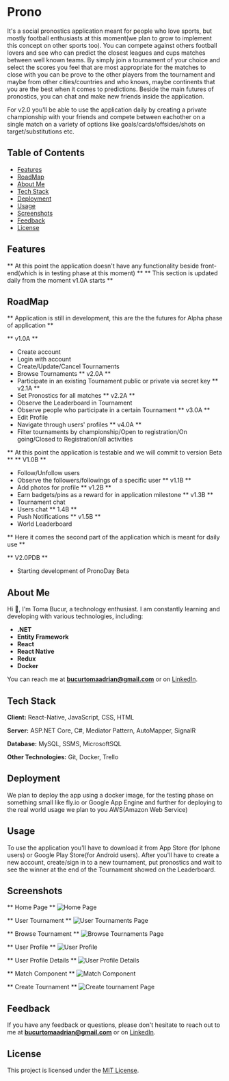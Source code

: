 # Prono

It's a social pronostics application meant for people who love sports, but mostly football enthusiasts at this moment(we plan to grow to implement this concept on other sports too). You can compete against others football lovers and see who can predict the closest leagues and cups matches between well known teams. By simply join a tournament of your choice and select the scores you feel that are most appropriate for the matches to close with you can be prove to the other players from the tournament and maybe from other cities/countries and who knows, maybe continents that you are the best when it comes to predictions. Beside the main futures of pronostics, you can chat and make new friends inside the application.

For v2.0 you'll be able to use the application daily by creating a private championship with your friends and compete between eachother on a single match on a variety of options like goals/cards/offsides/shots on target/substitutions etc. 

## Table of Contents
- [Features](#features)
- [RoadMap](#roadmap)
- [About Me](#about-me)
- [Tech Stack](#tech-stack)
- [Deployment](#deployment)
- [Usage](#usage)
- [Screenshots](#screenshots)
- [Feedback](#feedback)
- [License](#license)

## Features

** At this point the application doesn't have any functionality beside front-end(which is in testing phase at this moment) **
** This section is updated daily from the moment v1.0A starts **

## RoadMap

** Application is still in development, this are the the futures for Alpha phase of application **

** v1.0A **
- Create account
- Login with account
- Create/Update/Cancel Tournaments
- Browse Tournaments
** v2.0A **
- Participate in an existing Tournament public or private via secret key
** v2.1A **
- Set Pronostics for all matches
** v2.2A **
- Observe the Leaderboard in Tournament
- Observe people who participate in a certain Tournament
** v3.0A **
- Edit Profile
- Navigate through users' profiles
** v4.0A **
- Filter tournaments by championship/Open to registration/On going/Closed to Registration/all activities

** At this point the application is testable and we will commit to version Beta **
** V1.0B **
- Follow/Unfollow users
- Observe the followers/followings of a specific user
** v1.1B **
- Add photos for profile
** v1.2B **
- Earn badgets/pins as a reward for in application milestone
** v1.3B **
- Tournament chat
- Users chat
** 1.4B **
- Push Notifications
** v1.5B **
- World Leaderboard

** Here it comes the second part of the application which is meant for daily use **

** V2.0PDB **
- Starting development of PronoDay Beta 

## About Me

Hi 👋, I'm Toma Bucur, a technology enthusiast. I am constantly learning and developing with various technologies, including:

- **.NET**
- **Entity Framework**
- **React**
- **React Native**
- **Redux**
- **Docker**

You can reach me at **bucurtomaadrian@gmail.com** or on [LinkedIn](https://www.linkedin.com/in/toma-bucur/).

## Tech Stack

**Client:** React-Native, JavaScript, CSS, HTML

**Server:** ASP.NET Core, C#, Mediator Pattern, AutoMapper, SignalR

**Database:** MySQL, SSMS, MicrosoftSQL

**Other Technologies:** Git, Docker, Trello

## Deployment

We plan to deploy the app using a docker image, for the testing phase on something small like fly.io or Google App Engine and further for deploying to the real world usage we plan to you AWS(Amazon Web Service)

## Usage

To use the application you'll have to download it from App Store (for Iphone users) or Google Play Store(for Android users). After you'll have to create a new account, create/sign in to a new tournament, put pronostics and wait to see the winner at the end of the Tournament showed on the Leaderboard.

## Screenshots

** Home Page **
![Home Page](https://user-images.githubusercontent.com/102102780/226742832-2c828264-137a-4594-9188-710d2a23337e.jpg)

** User Tournament **
![User Tournaments Page](https://user-images.githubusercontent.com/102102780/226742911-b75142b1-ce51-4174-91c7-ff1db3dd9178.jpg)

** Browse Tournament **
![Browse Tournaments Page](https://user-images.githubusercontent.com/102102780/226742968-9ded4341-29cf-413a-bb83-b79f6e5b70b7.jpg)

** User Profile **
![User Profile](https://user-images.githubusercontent.com/102102780/226743078-38f8745e-65c8-4a0c-a818-b0da6896b035.jpg)

** User Profile Details **
![User Profile Details](https://user-images.githubusercontent.com/102102780/226743126-b14a2111-d3e2-4565-b4ff-1dbb51cdeb38.jpg)

** Match Component **
![Match Component](https://user-images.githubusercontent.com/102102780/226743200-49460ff7-ea91-4edc-b8ab-2c5350a9f15c.jpg)

** Create Tournament **
![Create tournament Page](https://user-images.githubusercontent.com/102102780/226743256-fb6191a3-072e-4aee-b9d3-ae8ad749f056.jpg)


## Feedback

If you have any feedback or questions, please don't hesitate to reach out to me at **bucurtomaadrian@gmail.com** or on [LinkedIn](https://www.linkedin.com/in/toma-bucur/).

## License

This project is licensed under the [MIT License](https://choosealicense.com/licenses/mit/).
